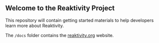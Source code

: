 ## Welcome to the Reaktivity Project

This repository will contain getting started materials to help developers learn more about Reaktivity.

The `/docs` folder contains the [reaktivity.org](http://reaktivity.org) website.
